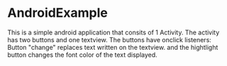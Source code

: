 # AndroidExample
This is  a simple android application that consits of 1 Activity. 
The activity has two buttons and one textview.
The buttons have onclick listeners: Button "change" replaces text written on the textview.
and the hightlight button changes the font color of the text displayed.
